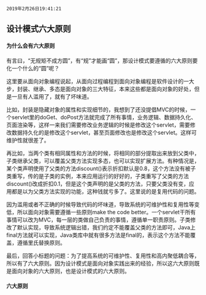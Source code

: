 `2019年2月26日19:41:21`

## 设计模式六大原则

#### 为什么会有六大原则

有言曰，“无规矩不成方圆”，有“规”才能画“圆”，那设计模式要遵循的六大原则要化一个什么的“圆”呢？

这里要从面向对象编程说起，从面向过程编程到面向对象编程是软件设计的一大步，封装、继承、多态是面向对象的三大特征，本来这些都是面向对象的好处，但是一旦有人滥用了，就有了坏味道。

比如，封装是隐藏对象的属性和实现细节的，我想到了还没提倡MVC的时候，一个servlet里的doGet、doPost方法就完成了所有事情，业务逻辑、数据持久化、页面渲染等，这样一来我们需要修改业务逻辑的时候是修改这个servlet，需要修改数据持久化的是修改这个servlet，甚至页面修改也是修改这个servlet。这样可维护性就很差了。

再比如，当两个类有相同属性和方法的时候，将相同的部分提取出来放到父类中，子类继承父类，可以覆盖父类方法实现多态，也可以实现扩展方法。有种情况是，某个类声明使用了父类的方法discount()表示折扣默认是0.8，这个方法没有被子类重写，传的是子类的实例，本来应用运行的好好的，子类重写了父类的方法discount()改成折扣0.1，但是这个类声明的是父类的方法，只要父类没有变，应用都是以为父类方法实现的功能，这种钱就亏多了。这里说的是复用代码的问题。

因为滥用或者不正确的时候导致代码的坏味道，导致系统的可维护性和复用性等变低，所以面向对象需要遵循一些原则make the code better。一个servlet干所有事情可以改为MVC，每一层的类做自己负责的事情，遵循单一职责原则。子类修改了默认实现，导致系统逻辑出错，我们约定不能覆盖父类的方法即可，Java上final方法就可以实现，Java类库中就有很多方法是final的，表示这个方法不能覆盖，遵循里氏替换原则。

最后，回答小标题的问题：为了提高系统的可维护性、复用性和高内聚低耦合等，所以有了六大原则。因为设计模式是面向对象实践出来的经验，所以这六大原则既是面向对象的六大原则，也是设计模式的六大原则。

#### 六大原则